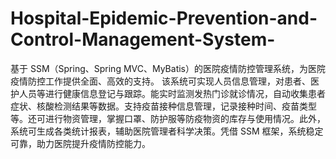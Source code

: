 # Hospital-Epidemic-Prevention-and-Control-Management-System-
基于 SSM（Spring、Spring MVC、MyBatis）的医院疫情防控管理系统，为医院疫情防控工作提供全面、高效的支持。  该系统可实现人员信息管理，对患者、医护人员等进行健康信息登记与跟踪。能实时监测发热门诊就诊情况，自动收集患者症状、核酸检测结果等数据。支持疫苗接种信息管理，记录接种时间、疫苗类型等。还可进行物资管理，掌握口罩、防护服等防疫物资的库存与使用情况。此外，系统可生成各类统计报表，辅助医院管理者科学决策。凭借 SSM 框架，系统稳定可靠，助力医院提升疫情防控能力。 
